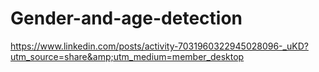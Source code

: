 # Gender-and-age-detection
https://www.linkedin.com/posts/activity-7031960322945028096-_uKD?utm_source=share&amp;utm_medium=member_desktop
